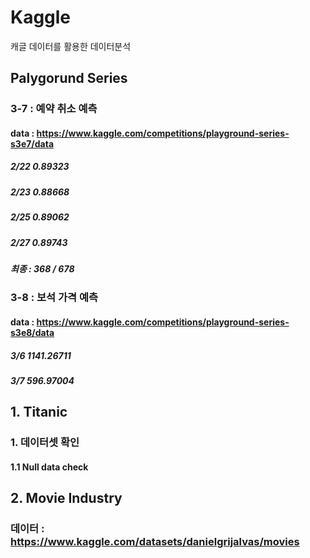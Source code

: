 # Kaggle
캐글 데이터를 활용한 데이터분석

## Palygorund Series
### 3-7 : 예약 취소 예측
#### data : https://www.kaggle.com/competitions/playground-series-s3e7/data
##### 2/22 0.89323
##### 2/23 0.88668
##### 2/25 0.89062
##### 2/27 0.89743
##### 최종 : 368 / 678

### 3-8 : 보석 가격 예측
#### data : https://www.kaggle.com/competitions/playground-series-s3e8/data
##### 3/6 1141.26711
##### 3/7 596.97004


## 1. Titanic
### 1. 데이터셋 확인
#### 1.1 Null data check

## 2. Movie Industry
### 데이터 : https://www.kaggle.com/datasets/danielgrijalvas/movies
